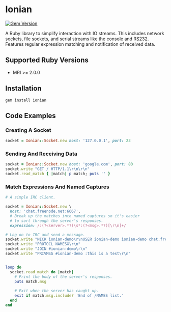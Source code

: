 # Ionian

[![Gem Version](https://badge.fury.io/rb/ionian.png)](http://badge.fury.io/rb/ionian)


A Ruby library to simplify interaction with IO streams. This includes network sockets, file sockets, and serial streams like the console and RS232. Features regular expression matching and notification of received data.


## Supported Ruby Versions

- MRI >= 2.0.0


## Installation

	gem install ionian


## Code Examples

### Creating A Socket

``` ruby
socket = Ionian::Socket.new host: '127.0.0.1', port: 23
```

### Sending And Receiving Data

``` ruby
socket = Ionian::Socket.new host: 'google.com', port: 80
socket.write "GET / HTTP/1.1\r\n\r\n"
socket.read_match { |match| p match; puts '' }
```

### Match Expressions And Named Captures

``` ruby
# A simple IRC client.

socket = Ionian::Socket.new \
  host: 'chat.freenode.net:6667',
  # Break up the matches into named captures so it's easier
  # to sort through the server's responses.
  expression: /:(?<server>.*?)\s*:(?<msg>.*?)[\r\n]+/

# Log on to IRC and send a message.
socket.write "NICK ionian-demo\r\nUSER ionian-demo ionian-demo chat.freenode.net :ionian-demo"
socket.write "PROTOCL NAMESX\r\n"
socket.write "JOIN #ionian-demo\r\n"
socket.write "PRIVMSG #ionian-demo :this is a test\r\n"


loop do
  socket.read_match do |match|
  	# Print the body of the server's responses.
    puts match.msg
    
    # Exit when the server has caught up.
    exit if match.msg.include? 'End of /NAMES list.'
  end
end
```
